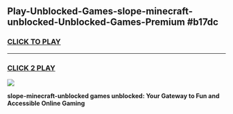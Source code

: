 
## Play-Unblocked-Games-slope-minecraft-unblocked-Unblocked-Games-Premium #b17dc
<h3>
<a href="https://premium.freeplayer.one?title=slope-minecraft-unblocked&ref=12M">CLICK TO PLAY</a></h3>
<hr>

<h3>
<a href="https://premium.freeplayer.one?title=slope-minecraft-unblocked&ref=12M">CLICK 2 PLAY</a>
  
</h3>

<a href="https://premium.freeplayer.one?title=slope-minecraft-unblocked&ref=12M"><img src="https://clearcache.store/games.png"></a>


**slope-minecraft-unblocked games unblocked: Your Gateway to Fun and Accessible Online Gaming**
